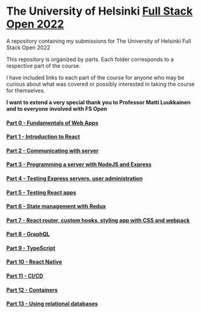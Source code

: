 # The University of Helsinki [Full Stack Open 2022](https://fullstackopen.com/en/)

A repository containing my submissions for The University of Helsinki Full Stack Open 2022 

This repository is organized by parts. Each folder corresponds to a respective part of the course.

I have included links to each part of the course for anyone who may be curious about what was covered or possibly interested in taking the course for themselves.

__I want to extend a very special thank you to Professor Matti Luukkainen and to everyone involved with FS Open__

#### [Part 0 - Fundamentals of Web Apps](https://fullstackopen.com/en/part0)
#### [Part 1 - Introduction to React](https://fullstackopen.com/en/part1)
#### [Part 2 - Communicating with server](https://fullstackopen.com/en/part2)
#### [Part 3 - Programming a server with NodeJS and Express](https://fullstackopen.com/en/part3)
#### [Part 4 - Testing Express servers, user administration](https://fullstackopen.com/en/part4)
#### [Part 5 - Testing React apps](https://fullstackopen.com/en/part5)
#### [Part 6 - State management with Redux](https://fullstackopen.com/en/part6)
#### [Part 7 - React router, custom hooks, styling app with CSS and webpack](https://fullstackopen.com/en/part7)
#### [Part 8 - GraphQL](https://fullstackopen.com/en/part8)
#### [Part 9 - TypeScript](https://fullstackopen.com/en/part9)
#### [Part 10 - React Native](https://fullstackopen.com/en/part10)
#### [Part 11 - CI/CD](https://fullstackopen.com/en/part11)
#### [Part 12 - Containers](https://fullstackopen.com/en/part12)
#### [Part 13 - Using relational databases](https://fullstackopen.com/en/part13)
